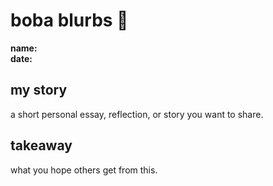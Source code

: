 # boba blurbs 🌸

**name:**  
**date:**  

## my story  
a short personal essay, reflection, or story you want to share.  

## takeaway  
what you hope others get from this.  
